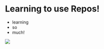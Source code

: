 # Learning to use Repos!

- learning
- so 
- much!

![](https://octodex.github.com/images/bewitchedtocat.jpg)
